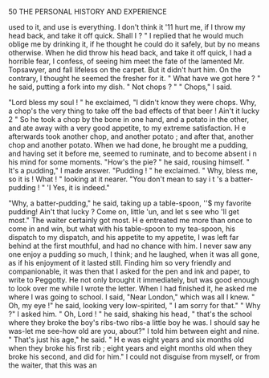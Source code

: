 50             THE PERSONAL HISTORY AND EXPERIENCE

used to it, and use is everything. I don't think it '11 hurt me, if I throw
my head back, and take it off quick. Shall I ? "
   I replied that he would much oblige me by drinking it, if he thought he
could do it safely, but by no means otherwise. When he did throw his
head back, and take it off quick, I had a horrible fear, I confess, of seeing
him meet the fate of the lamented Mr. Topsawyer, and fall lifeless on the
carpet. But it didn't hurt him. On the contrary, I thought he seemed
the fresher for it.
   " What have we got here ? " he said, putting a fork into my dish. " Not
chops ? "
   " Chops," I said.

   "Lord bless my soul ! " he exclaimed, "I didn't know they were chops.
Why, a chop's the very thing to take off the bad effects of that beer !
Ain't it lucky 2 "
   So he took a chop by the bone in one hand, and a potato in the other,
and ate away with a very good appetite, to my extreme satisfaction. H e
afterwards took another chop, and another potato ; and after that, another
chop and another potato. When we had done, he brought me a pudding,
and having set it before me, seemed to ruminate, and to become absent i n
his mind for some moments.
   "How's the pie? " he said, rousing himself.
   " It's a pudding," I made answer.
   "Pudding ! " he exclaimed. " Why, bless me, so it is ! What ! "
looking at it nearer. "You don't mean to say i t 's a batter-pudding ! "
   'I Yes, it is indeed."

   "Why, a batter-pudding," he said, taking up a table-spoon, ''$ my
favorite pudding! Ain't that lucky ? Come on, little 'un, and let s see
who 'll get most."
   The waiter certainly got most. H e entreated me more than once to
 come in and win, but what with his table-spoon to my tea-spoon, his
dispatch to my dispatch, and his appetite to my appetite, I was left far
behind at the first mouthful, and had no chance with him. I never saw
any one enjoy a pudding so much, I think; and he laughed, when it was
all gone, as if his enjoyment of it lasted still.
   Finding him so very friendly and companionable, it was then that I
asked for the pen and ink and paper, to write to Peggotty. He not only
brought it immediately, but was good enough to look over me while I
wrote the letter. When I had finished it, he asked me where I was going
to school.
   I said, "Near London," which was all I knew.
   " Oh, my eye !" he said, looking very low-spirited, " I am sorry for that."
   " Why ?" I asked him.
   " Oh, Lord ! " he said, shaking his head, " that's the school where they
broke the boy's ribs-two ribs-a little boy he was. I should say he
was-let me see-how old are you, about?"
   I told him between eight and nine.
   " That's just his age," he said. " H e was eight years and six months
old when they broke his first rib ; eight years and eight months old when
they broke his second, and did for him."
   I could not disguise from myself, or from the waiter, that this was an
